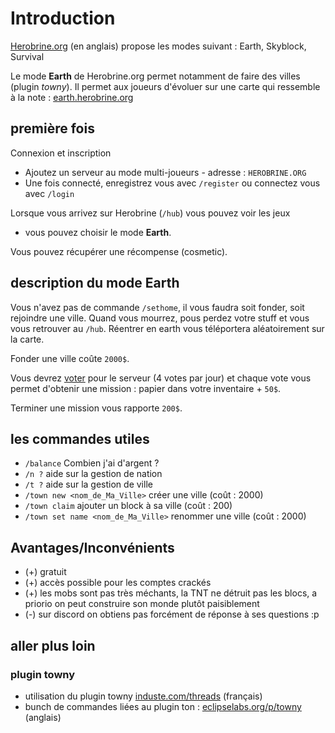 # Introduction

[Herobrine.org](http://help.herobrine.org/) (en anglais) propose les modes suivant : Earth, Skyblock, Survival

Le mode **Earth** de Herobrine.org permet notamment de faire des villes (plugin *towny*). 
Il permet aux joueurs d'évoluer sur une carte qui ressemble à la note : [earth.herobrine.org](https://earth.herobrine.org)

## première fois

Connexion et inscription
- Ajoutez un serveur au mode multi-joueurs - adresse : `HEROBRINE.ORG`
- Une fois connecté, enregistrez vous avec `/register` ou connectez vous avec `/login`

Lorsque vous arrivez sur Herobrine (`/hub`) vous pouvez voir les jeux
 - vous pouvez choisir le mode **Earth**. 

Vous pouvez récupérer une récompense (cosmetic).

## description du mode Earth

Vous n'avez pas de commande `/sethome`, il vous faudra soit fonder, soit rejoindre une ville.
Quand vous mourrez, pous perdez votre stuff et vous vous retrouver au `/hub`. Réentrer en earth vous téléportera aléatoirement sur la carte.
 
Fonder une ville coûte `2000$`. 

Vous devrez [voter](https://help.herobrine.org/) pour le serveur (4 votes par jour) 
et chaque vote vous permet d'obtenir une mission : papier dans votre inventaire + `50$`. 

Terminer une mission vous rapporte `200$`.


## les commandes utiles

 - `/balance` Combien j'ai d'argent ?
 - `/n ?` aide sur la gestion de nation
 - `/t ?` aide sur la gestion de ville
 - `/town new <nom_de_Ma_Ville>` créer une ville (coût : 2000)
 - `/town claim` ajouter un block à sa ville (coût : 200)
 - `/town set name <nom_de_Ma_Ville>` renommer une ville (coût : 2000)

## Avantages/Inconvénients
- (+) gratuit
- (+) accès possible pour les comptes crackés
- (+) les mobs sont pas très méchants, la TNT ne détruit pas les blocs, a priorio on peut construire son monde plutôt paisiblement
- (-) sur discord on obtiens pas forcément de réponse à ses questions :p



## aller plus loin

### plugin towny
- utilisation du plugin towny [induste.com/threads](https://induste.com/threads/utilisation-du-plugin-towny.552786/) (français)
- bunch de commandes liées au plugin ton : [eclipselabs.org/p/towny](https://code.google.com/archive/a/eclipselabs.org/p/towny/wikis/Commands.wiki) (anglais)
